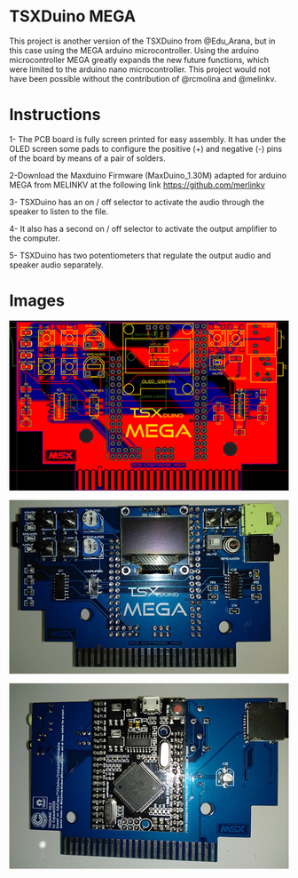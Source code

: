 # TSXDuino MEGA

This project is another version of the TSXDuino from @Edu_Arana, but in this case using the MEGA arduino microcontroller. Using the arduino microcontroller MEGA greatly expands the new future functions, which were limited to the arduino nano microcontroller. This project would not have been possible without the contribution of @rcmolina and @melinkv.

# Instructions

1- The PCB board is fully screen printed for easy assembly. It has under the OLED screen some pads to configure the positive (+) and negative (-) pins of the board by means of a pair of solders.

2-Download the Maxduino Firmware (MaxDuino_1.30M) adapted for arduino MEGA from MELINKV at the following link https://github.com/merlinkv

3- TSXDuino has an on / off selector to activate the audio through the speaker to listen to the file.

4- It also has a second on / off selector to activate the output amplifier to the computer.

5- TSXDuino has two potentiometers that regulate the output audio and speaker audio separately.

 # Images
 
![Alt text](https://raw.githubusercontent.com/capsule5000/TSXDuino-MEGA/master/Images/img11.png?raw=true "Title")

![Alt text](https://raw.githubusercontent.com/capsule5000/TSXDuino-MEGA/master/Images/img6.png?raw=true "Title")

![Alt text](https://raw.githubusercontent.com/capsule5000/TSXDuino-MEGA/master/Images/img7.png?raw=true "Title")
